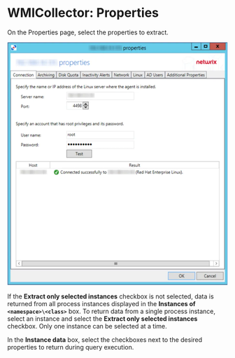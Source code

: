# WMICollector: Properties

On the Properties page, select the properties to extract.

![WMI Browser wizard Properties page](../../../../../static/img/product_docs/activitymonitor/activitymonitor/install/agent/properties.webp)

If the **Extract only selected instances** checkbox is not selected, data is returned from all
process instances displayed in the **Instances of `<namespace>\<class>`** box. To return data from a
single process instance, select an instance and select the **Extract only selected instances**
checkbox. Only one instance can be selected at a time.

In the **Instance data** box, select the checkboxes next to the desired properties to return during
query execution.
